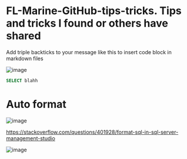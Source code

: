 # FL-Marine-GitHub-tips-tricks. Tips and tricks I found or others have shared

Add triple backticks to your message like this to insert code block in markdown files

![image](https://user-images.githubusercontent.com/74512335/130807241-c0433329-81f8-4ac0-bebb-10a6610be72e.png)

```SQL
SELECT blahh
```

# Auto format 

![image](https://user-images.githubusercontent.com/74512335/130808259-0aad8f3e-0d53-46fc-9720-5e3e80f34831.png)

https://stackoverflow.com/questions/401928/format-sql-in-sql-server-management-studio

![image](https://user-images.githubusercontent.com/74512335/130808525-9576c139-67a0-431e-90bf-3d26bc24065e.png)
